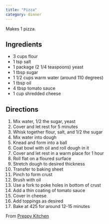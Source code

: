 ```yaml
---
title: "Pizza"
category: dinner
---
```


Makes 1 pizza.

## Ingredients
- 3 cups flour
- 1 tsp salt
- 1 package (2 1/4 teaspoons) yeast
- 1 tbsp sugar
- 1 1/2 cups warm water (around 110 degrees)
- 1 tbsp oil
- 4 tbsp tomato sauce
- 1 cup shredded cheese

## Directions
1. Mix water, 1/2 the sugar, yeast
2. Cover and let rest for 5 minutes
3. Whisk together flour, salt, and 1/2 the sugar
4. Mix water into dough
5. Knead and form into a ball
6. Coat bowl with oil and roll dough in it
7. Cover and let rest in a warm place for 1 hour
8. Roll flat on a floured surface
9. Stretch dough to desired thickness
10. Transfer to baking sheet
11. Pinch to form crust
12. Brush with oil
13. Use a fork to poke holes in bottom of crust
14. Add a thin coating of tomato sauce
15. Cover in cheese
16. Add toppings as desired
17. Bake at 425 for around 12-15 minutes

From [Preppy Kitchen](https://www.youtube.com/watch?v=Eim2GpHNQDg)